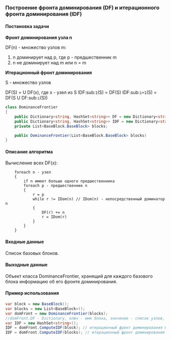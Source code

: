 ### Построение фронта доминирования (DF) и итерационного фронта доминирования (IDF)

#### Постановка задачи

**Фронт доминирования узла n**

DF(n) - множество узлов m:

1. n доминирует над p, где p - предшественник m
2. n не доминирует над m или n = m

**Итерационный фронт доминирования**

S - множество узлов

DF(S) = U DF(x), где x - узел из S
IDF\:sub:`1`\(S) = DF(S)
IDF\:sub:`i+1`\(S) = DF(S U DF\:sub:`i`\(S)) 

```cs
class DominanceFrontier
{
    public Dictionary<string, HashSet<string>> DF = new Dictionary<string, HashSet<string>>();
    public Dictionary<string, HashSet<string>> IDF = new Dictionary<string, HashSet<string>>();
    private List<BaseBlock.BaseBlock> blocks;

    public DominanceFrontier(List<BaseBlock.BaseBlock> blocks)
}
```
#### Описание алгоритма

Вычисление всех DF(x):
```
	foreach n - узел
	{
		if n имеет больше одного предшественника
		foreach p - предшественник n
		{
			r = p
			while r != IDom(n) // IDom(n) - непосредственный доминатор n
			{
				DF(r) += n
				r = IDom(r)
			}
		}
	}

```
#### Входные данные

Список базовых блоков.

#### Выходные данные 
Объект класса DominanceFrontier, хранящий для каждого базового блока информацию об его фронте доминирования.

#### Пример использования

```cs
var block = new BaseBlock();
var blocks = new List<BaseBlock>();
var domFront = new DominanceFrontier(blocks);
//domFront.DF - Dictionary, ключ - имя блока, значение - список узлов, входящих во фронт доминирования блока.
var IDF = new HashSet<string>();
IDF = domFront.ComputeIDF(block); // итерационный фронт доминирования блока.
IDF = domFront.ComputeIDF(blocks); // итерационный фронт доминирования множества блоков.
```
